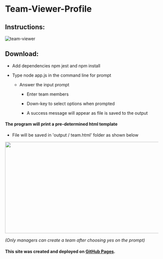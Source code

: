 # Team-Viewer-Profile


## Instructions:

![team-viewer](https://user-images.githubusercontent.com/38336934/72966924-49684d00-3d7d-11ea-8bb0-4cbbd8fbb747.gif)


## Download:
- Add dependencies npm jest and npm install

- Type node app.js in the command line for prompt
    - Answer the input prompt

      - Enter team members

      - Down-key to select options when prompted

      - A success message will appear as file is saved to the output

#### The program will print a pre-determined html template
- File will be saved in 'output / team.html' folder as shown below

<img src="https://user-images.githubusercontent.com/38336934/73007256-7cd0c900-3dc9-11ea-9963-c3afd72f10a7.png" width="540" height="300">

*(Only managers can create a team after choosing yes on the prompt)*

#### This site was created and deployed on [GitHub Pages](https://github.com/Fancystacks/Team-Viewer-Profile/).
